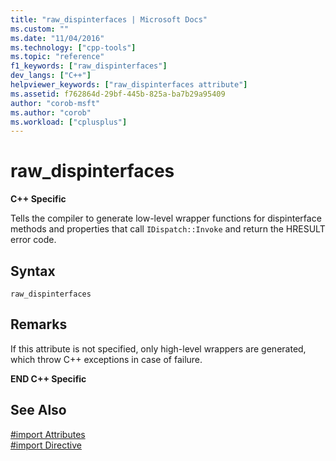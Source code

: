 ```yaml
---
title: "raw_dispinterfaces | Microsoft Docs"
ms.custom: ""
ms.date: "11/04/2016"
ms.technology: ["cpp-tools"]
ms.topic: "reference"
f1_keywords: ["raw_dispinterfaces"]
dev_langs: ["C++"]
helpviewer_keywords: ["raw_dispinterfaces attribute"]
ms.assetid: f762864d-29bf-445b-825a-ba7b29a95409
author: "corob-msft"
ms.author: "corob"
ms.workload: ["cplusplus"]
---
```

# raw_dispinterfaces
**C++ Specific**  
  
Tells the compiler to generate low-level wrapper functions for dispinterface methods and properties that call `IDispatch::Invoke` and return the HRESULT error code.  
  
## Syntax  
  
```  
raw_dispinterfaces  
```  
  
## Remarks  
 
If this attribute is not specified, only high-level wrappers are generated, which throw C++ exceptions in case of failure.  
  
**END C++ Specific**  
  
## See Also  
 
[#import Attributes](../preprocessor/hash-import-attributes-cpp.md)   
[#import Directive](../preprocessor/hash-import-directive-cpp.md)